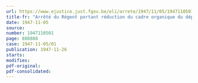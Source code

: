 ```yaml
---
url: https://www.ejustice.just.fgov.be/eli/arrete/1947/11/05/1947110501/justel
title-fr: "Arrêté du Régent portant réduction du cadre organique du département du ravitaillement du Ministère du Ravitaillement et des Importations"
date: 1947-11-05
source:
number: 1947110501
page: 888888
case: 1947-11-05/01
publication: 1947-11-26
starts:
modifies:
pdf-original:
pdf-consolidated:
---
```


